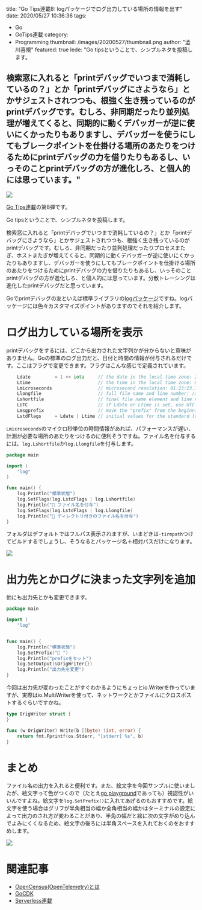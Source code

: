 title: "Go Tips連載8: logパッケージでログ出力している場所の情報を出す"
date: 2020/05/27 10:36:36
tags:
  - Go
  - GoTips連載
category:
  - Programming
thumbnail: /images/20200527/thumbnail.png
author: "澁川喜規"
featured: true
lede: "Go tipsということで、シンプルネタを投稿します。

検索窓に入れると「printデバッグでいつまで消耗しているの？」とか「printデバッグにさようなら」とかサジェストされつつも、根強く生き残っているのがprintデバッグです。むしろ、非同期だったり並列処理が増えてくると、同期的に動くデバッガーが逆に使いにくかったりもありますし、デバッガーを使うにしてもブレークポイントを仕掛ける場所のあたりをつけるためにprintデバッグの力を借りたりもあるし、いっそのことprintデバッグの方が進化しろ、と個人的には思っています。"
---
<img src="/images/20200527/top.png" class="img-small-size">

[Go Tips連載](/tags/GoTips%E9%80%A3%E8%BC%89/)の第8弾です。

Go tipsということで、シンプルネタを投稿します。

検索窓に入れると「printデバッグでいつまで消耗しているの？」とか「printデバッグにさようなら」とかサジェストされつつも、根強く生き残っているのがprintデバッグです。むしろ、非同期だったり並列処理だったりプロセスまたぎ、ホストまたぎが増えてくると、同期的に動くデバッガーが逆に使いにくかったりもありますし、デバッガーを使うにしてもブレークポイントを仕掛ける場所のあたりをつけるためにprintデバッグの力を借りたりもあるし、いっそのことprintデバッグの方が進化しろ、と個人的には思っています。分散トレーシングは進化したprintデバッグだと思っています。

Goでprintデバッグの友といえば標準ライブラリの[logパッケージ](https://golang.org/pkg/log/)ですね。logパッケージには色々カスタマイズポイントがありますのでそれを紹介します。

# ログ出力している場所を表示

printデバッグをするには、どこから出力された文字列かが分からないと意味がありません。Goの標準のログ出力だと、日付と時間の情報が付与されるだけです。ここはフラグで変更できます。フラグはこんな感じで定義されています。

```go
    Ldate         = 1 << iota     // the date in the local time zone: 2009/01/23
    Ltime                         // the time in the local time zone: 01:23:23
    Lmicroseconds                 // microsecond resolution: 01:23:23.123123.  assumes Ltime.
    Llongfile                     // full file name and line number: /a/b/c/d.go:23
    Lshortfile                    // final file name element and line number: d.go:23. overrides Llongfile
    LUTC                          // if Ldate or Ltime is set, use UTC rather than the local time zone
    Lmsgprefix                    // move the "prefix" from the beginning of the line to before the message
    LstdFlags     = Ldate | Ltime // initial values for the standard logger
```

``Lmicroseconds``のマイクロ秒単位の時間情報があれば、パフォーマンスが遅い、計測が必要な場所のあたりをつけるのに便利そうですね。ファイル名を付与するには、``log.Lshortfile``か``log.Llongfile``を付与します。

```go
package main

import (
	"log"
)

func main() {
	log.Println("標準状態")
	log.SetFlags(log.LstdFlags | log.Lshortfile)
	log.Println("🐙 ファイル名を付与")
	log.SetFlags(log.LstdFlags | log.Llongfile)
	log.Println("🦑 ディレクトリ付きのファイル名を付与")
}
```

フォルダはデフォルトではフルパス表示されますが、いまどきは``-tirmpath``つけてビルドするでしょうし、そうなるとパッケージ名＋相対パスだけになります。

<img src="/images/20200527/1.png">

# 出力先とかログに決まった文字列を追加

他にも出力先とかも変更できます。

```go
package main

import (
	"log"


func main() {
	log.Println("標準状態")
	log.SetPrefix("🍤 ")
	log.Println("prefixをセット")
	log.SetOutput(&OrigWriter{})
	log.Println("出力先を変更")
}
```

今回は出力先が変わったことがすぐわかるようにちょっとio.Writerを作っていますが、実際はio.MultiWriterを使って、ネットワークとかファイルにクロスポストするぐらいですかね。

```go
type OrigWriter struct {
}

func (w OrigWriter) Write(b []byte) (int, error) {
	return fmt.Fprintf(os.Stderr, "[stderr] %s", b)
}
```

# まとめ

ファイル名の出力を入れると便利です。また、絵文字を今回サンプルに使いましたが、絵文字って色がつくので（たとえ[go playground](https://play.golang.org/p/-wnBrYmGqwI)であっても）視認性がいいんですよね。絵文字を``log.SetPrefix()``に入れてあげるのもおすすめです。絵文字を使う場合はグリフが半角相当の幅か全角相当の幅かはターミナルの設定によって出力のされ方が変わることがあり、半角の幅だと絵に次の文字がめり込んでよみにくくなるため、絵文字の後ろには半角スペースを入れておくのをおすすめします。

<img src="/images/20200527/2.png">



# 関連記事

* [OpenCensus(OpenTelemetry)とは](https://future-architect.github.io/articles/20190604/)
* [GoCDK](/tags/GoCDK/)
* [Serverless連載](/tags/Serverless%E9%80%A3%E8%BC%89/)
